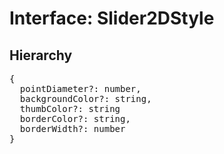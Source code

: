 # Interface: Slider2DStyle

## Hierarchy

<Hierarchy
  :extend="{name: 'UINodeStyle', link: './ui-node-style'}"
/>

<pre>
{
  pointDiameter?: number,
  backgroundColor?: string,
  thumbColor?: string
  borderColor?: string,
  borderWidth?: number
}
</pre>

